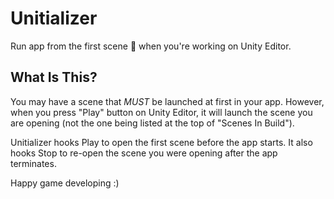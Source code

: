 # Unitializer

Run app from the first scene :rocket: when you're working on Unity Editor.

## What Is This?

You may have a scene that *MUST* be launched at first in your app.
However, when you press "Play" button on Unity Editor, it will launch the scene you are opening (not the one being listed at the top of "Scenes In Build").

Unitializer hooks Play to open the first scene before the app starts.
It also hooks Stop to re-open the scene you were opening after the app terminates.

Happy game developing :)
